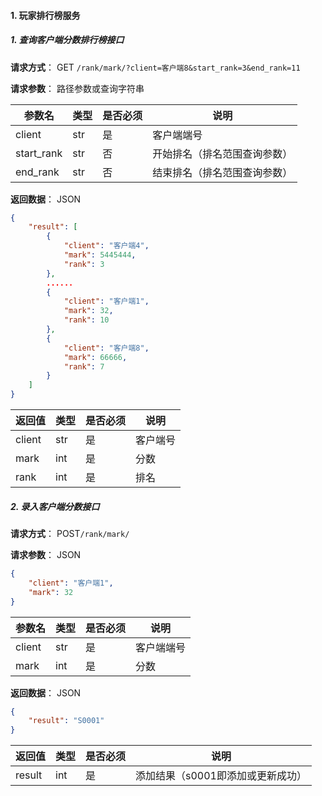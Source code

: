 #### 1. 玩家排行榜服务

##### 1. 查询客户端分数排行榜接口

**请求方式**： GET `/rank/mark/?client=客户端8&start_rank=3&end_rank=11`

**请求参数**： 路径参数或查询字符串

| 参数名     | 类型 | 是否必须 | 说明                         |
| ---------- | ---- | -------- | ---------------------------- |
| client     | str  | 是       | 客户端端号                   |
| start_rank | str  | 否       | 开始排名（排名范围查询参数） |
| end_rank   | str  | 否       | 结束排名（排名范围查询参数） |

**返回数据**： JSON

```JSON
{
    "result": [
        {
            "client": "客户端4",
            "mark": 5445444,
            "rank": 3
        },
        ......
        {
            "client": "客户端1",
            "mark": 32,
            "rank": 10
        },
        {
            "client": "客户端8",
            "mark": 66666,
            "rank": 7
        }
    ]
}
```



| 返回值 | 类型 | 是否必须 | 说明     |
| ------ | ---- | -------- | -------- |
| client | str  | 是       | 客户端号 |
| mark   | int  | 是       | 分数     |
| rank   | int  | 是       | 排名     |

##### 2. 录入客户端分数接口

**请求方式**： POST`/rank/mark/`

**请求参数**： JSON

```json
{
	"client": "客户端1",
	"mark": 32
}
```



| 参数名 | 类型 | 是否必须 | 说明       |
| ------ | ---- | -------- | ---------- |
| client | str  | 是       | 客户端端号 |
| mark   | int  | 是       | 分数       |

**返回数据**： JSON

```json
{
    "result": "S0001"
}
```

| 返回值 | 类型 | 是否必须 | 说明                              |
| ------ | ---- | -------- | --------------------------------- |
| result | int  | 是       | 添加结果（s0001即添加或更新成功） |

